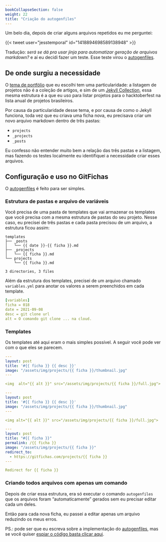 ```yaml
---
bookCollapseSection: false
weight: 22
title: "Criação do autogenfiles"
---
```


Um belo dia, depois de criar alguns arquivos repetidos eu me perguntei:

{{< tweet user="jesstemporal" id="1418894698589138948" >}}

Tradução: *será se dá pra usar jinja para automatizar geração de arquivos markdown?* e aí eu decidi fazer um teste. Esse teste virou o [autogenfiles](http://jtemporal.com/autogenfiles/).

## De onde surgiu a necessidade

O [tema de portfólio](https://lenpaul.github.io/portfolio-jekyll-theme/) que eu escolhi tem uma particularidade: a listagem de projetos não é a coleção de artigos, e sim de um [Jekyll Collection](https://jekyllrb.com/docs/collections/), essa mesma estrutura é a que eu uso para listar projetos para o hacktoberfest na lista anual de projetos brasileiros.

Por causa da particularidade desse tema, e por causa de como o Jekyll funciona, toda vez que eu criava uma ficha nova, eu precisava criar um novo arquivo markdown dentro de três pastas:

- `projects`
- `_projects`
- `_posts`

Eu confesso não entender muito bem a relação das três pastas e a listagem, mas fazendo os testes localmente eu identifiquei a necessidade criar esses arquivos.

## Configuração e uso no GitFichas

O [autogenfiles](http://jtemporal.com/autogenfiles/) é feito para ser simples.

### Estrutura de pastas e arquivo de variáveis

Você precisa de uma pasta de templates que vai armazenar os templates que você precisa com a mesma estrutura de pastas do seu projeto. Nesse caso, eu precisei de três pastas e cada pasta precisou de um arquivo, a estrutura ficou assim:

```
templates
├── _posts
│   └── {{ date }}-{{ ficha }}.md
├── _projects
│   └── {{ ficha }}.md
└── projects
    └── {{ ficha }}.md

3 directories, 3 files
```

Além da estrutura dos templates, precisei de um arquivo chamado `variables.yml` para anotar os valores a serem preenchidos em cada template.

```yaml
[variables]
ficha = 018
date = 2021-09-08
desc = git clone url
alt = O comando git clone ... na cloud.
```

### Templates

Os templates até aqui eram o mais simples possível. A seguir você pode ver com o que eles se parecem.

```yaml
---
layout: post
title: '#{{ ficha }} {{ desc }}'
image: "/assets/img/projects/{{ ficha }}/thumbnail.jpg"
---

<img  alt="{{ alt }}" src="/assets/img/projects/{{ ficha }}/full.jpg">
```

```yaml
---
layout: post
title: '#{{ ficha }} {{ desc }}'
image: "/assets/img/projects/{{ ficha }}/thumbnail.jpg"
---

<img alt="{{ alt }}" src="/assets/img/projects/{{ ficha }}/full.jpg">
```

```yaml
---
layout: post
title: "#{{ ficha }}"
permalink: /{{ ficha }}
image: "/assets/img/projects/{{ ficha }}"
redirect_to:
  - https://gitfichas.com/projects/{{ ficha }}
---

Redirect for {{ ficha }}
```

### Criando todos arquivos com apenas um comando

Depois de criar essa estrutura, era só executar o comando `autogenfiles` que os arquivos foram “automaticamente” gerados sem eu precisar editar cada um deles.

Então para cada nova ficha, eu passei a editar apenas um arquivo reduzindo os meus erros.

PS.: pode ser que eu escreva sobre a implementação do [autogenfiles](http://jtemporal.com/autogenfiles/), mas se você quiser [espiar o código basta clicar aqui](https://github.com/jtemporal/autogenfiles).
